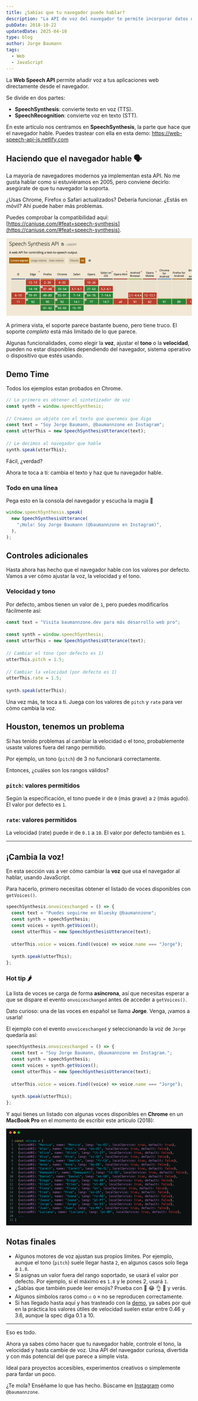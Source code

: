 ```yaml
---
title: ¿Sabías que tu navegador puede hablar?
description: "La API de voz del navegador te permite incorporar datos de voz a tus aplicaciones web. ¡Haz que tu navegador hable!"
pubDate: 2018-10-22
updatedDate: 2025-04-10
type: blog
author: Jorge Baumann
tags:
  - Web
  - JavaScript
---
```


La **Web Speech API** permite añadir voz a tus aplicaciones web directamente desde el navegador.

Se divide en dos partes:

- **SpeechSynthesis**: convierte texto en voz (TTS).
- **SpeechRecognition**: convierte voz en texto (STT).

En este artículo nos centramos en **SpeechSynthesis**, la parte que hace que el navegador hable.
Puedes trastear con ella en esta demo: https://web-speech-api-js.netlify.com

## Haciendo que el navegador hable 🗣

La mayoría de navegadores modernos ya implementan esta API. No me gusta hablar como si estuviéramos en 2005, pero conviene decirlo: asegúrate de que tu navegador la soporta.

¿Usas Chrome, Firefox o Safari actualizados? Debería funcionar.
¿Estás en móvil? Ahí puede haber más problemas.

Puedes comprobar la compatibilidad aquí: [https://caniuse.com/#feat=speech-synthesis](https://caniuse.com/#feat=speech-synthesis).

![Captura de pantalla de Can I Use de la Web Speech API](../../assets/blog/sabias-que-tu-navegador-puede-hablar/can-i-use.png)

A primera vista, el soporte parece bastante bueno, pero tiene truco.
El soporte _completo_ está más limitado de lo que parece.

Algunas funcionalidades, como elegir la **voz**, ajustar el **tono** o la **velocidad**, pueden no estar disponibles dependiendo del navegador, sistema operativo o dispositivo que estés usando.

## Demo Time

Todos los ejemplos estan probados en Chrome.

```javascript
// Lo primero es obtener el sintetizador de voz
const synth = window.speechSynthesis;

// Creamos un objeto con el texto que queremos que diga
const text = "Soy Jorge Baumann, @baumannzone en Instagram";
const utterThis = new SpeechSynthesisUtterance(text);

// Le decimos al navegador que hable
synth.speak(utterThis);
```

Fácil, ¿verdad?

Ahora te toca a ti: cambia el texto y haz que tu navegador hable.

### Todo en una línea

Pega esto en la consola del navegador y escucha la magia 🎩

```js
window.speechSynthesis.speak(
  new SpeechSynthesisUtterance(
    "¡Hola! Soy Jorge Baumann (@baumannzone en Instagram)",
  ),
);
```

## Controles adicionales

Hasta ahora has hecho que el navegador hable con los valores por defecto. Vamos a ver cómo ajustar la voz, la velocidad y el tono.

### Velocidad y tono

Por defecto, ambos tienen un valor de `1`, pero puedes modificarlos fácilmente así:

```javascript
const text = "Visita baumannzone.dev para más desarrollo web pro";

const synth = window.speechSynthesis;
const utterThis = new SpeechSynthesisUtterance(text);

// Cambiar el tono (por defecto es 1)
utterThis.pitch = 1.5;

// Cambiar la velocidad (por defecto es 1)
utterThis.rate = 1.5;

synth.speak(utterThis);
```

Una vez más, te toca a ti. Juega con los valores de `pitch` y `rate` para ver cómo cambia la voz.

## Houston, tenemos un problema

Si has tenido problemas al cambiar la velocidad o el tono, probablemente usaste valores fuera del rango permitido.

Por ejemplo, un tono (`pitch`) de 3 no funcionará correctamente.

Entonces, ¿cuáles son los rangos válidos?

### `pitch`: valores permitidos

Según la especificación, el tono puede ir de `0` (más grave) a `2` (más agudo). El valor por defecto es `1`.

### `rate`: valores permitidos

La velocidad (rate) puede ir de `0.1` a `10`. El valor por defecto también es `1`.

---

## ¡Cambia la voz!

En esta sección vas a ver cómo cambiar la **voz** que usa el navegador al hablar, usando JavaScript.

Para hacerlo, primero necesitas obtener el listado de voces disponibles con `getVoices()`.

```javascript
speechSynthesis.onvoiceschanged = () => {
  const text = "Puedes seguirme en Bluesky @baumannzone";
  const synth = speechSynthesis;
  const voices = synth.getVoices();
  const utterThis = new SpeechSynthesisUtterance(text);

  utterThis.voice = voices.find((voice) => voice.name === "Jorge");

  synth.speak(utterThis);
};
```

### Hot tip 🌶️

La lista de voces se carga de forma **asíncrona**, así que necesitas esperar a que se dispare el evento `onvoiceschanged` antes de acceder a `getVoices()`.

Dato curioso: una de las voces en español se llama **Jorge**. Venga, ¡vamos a usarla!

El ejemplo con el evento `onvoiceschanged` y seleccionando la voz de `Jorge` quedaría así:

```javascript
speechSynthesis.onvoiceschanged = () => {
  const text = "Soy Jorge Baumann, @baumannzone en Instagram.";
  const synth = speechSynthesis;
  const voices = synth.getVoices();
  const utterThis = new SpeechSynthesisUtterance(text);

  utterThis.voice = voices.find((voice) => voice.name === "Jorge");

  synth.speak(utterThis);
};
```

Y aquí tienes un listado con algunas voces disponibles en **Chrome** en un **MacBook Pro** en el momento de escribir este artículo (2018):

![Lista de voces disponibles en el Macbook Pro](../../assets/blog/sabias-que-tu-navegador-puede-hablar/voices-list.png)

## Notas finales

- Algunos motores de voz ajustan sus propios límites. Por ejemplo, aunque el tono (`pitch`) suele llegar hasta `2`, en algunos casos solo llega a `1.8`.
- Si asignas un valor fuera del rango soportado, se usará el valor por defecto. Por ejemplo, si el máximo es `1.8` y le pones 2, usará `1`.
- ¿Sabías que también puede leer emojis? Prueba con 🦄 😂 👌 🐶 y verás.
- Algunos símbolos raros como `⍾` o `⌘` no se reproducen correctamente.
- Si has llegado hasta aquí y has trasteado con la [demo](https://web-speech-api-js.netlify.app/), ya sabes por qué en la práctica los valores útiles de velocidad suelen estar entre 0.46 y 3.6, aunque la spec diga 0.1 a 10.

---

Eso es todo.

Ahora ya sabes cómo hacer que tu navegador hable, controle el tono, la velocidad y hasta cambie de voz.
Una API del navegador curiosa, divertida y con más potencial del que parece a simple vista.

Ideal para proyectos accesibles, experimentos creativos o simplemente para fardar un poco.

¿Te mola? Enséñame lo que has hecho. Búscame en [Instagram](https://www.instagram.com/baumannzone/) como `@baumannzone`.
